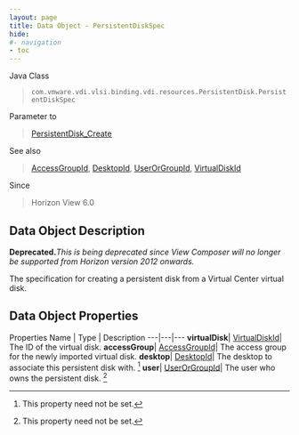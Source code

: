 ```yaml
---
layout: page
title: Data Object - PersistentDiskSpec
hide:
#- navigation
- toc
---
```






Java Class
> `com.vmware.vdi.vlsi.binding.vdi.resources.PersistentDisk.PersistentDiskSpec`

Parameter to
> [PersistentDisk_Create](vdi.resources.PersistentDisk.md#create)

See also
> [AccessGroupId](vdi.entity.AccessGroupId.md), [DesktopId](vdi.entity.DesktopId.md), [UserOrGroupId](vdi.entity.UserOrGroupId.md), [VirtualDiskId](vdi.entity.VirtualDiskId.md)

Since
> Horizon View 6.0


## Data Object Description

**Deprecated.**_This is being deprecated since View Composer will no longer be supported from Horizon version 2012 onwards._

The specification for creating a persistent disk from a Virtual Center virtual disk.

## Data Object Properties
Properties
Name |  Type |  Description
---|---|---
**virtualDisk**| [VirtualDiskId](vdi.entity.VirtualDiskId.md)|  The ID of the virtual disk.
**accessGroup**| [AccessGroupId](vdi.entity.AccessGroupId.md)|  The access group for the newly imported virtual disk.
**desktop**| [DesktopId](vdi.entity.DesktopId.md)|  The desktop to associate this persistent disk with. [^1]
**user**| [UserOrGroupId](vdi.entity.UserOrGroupId.md)|  The user who owns the persistent disk. [^1]
 


 


[^1]: This property need not be set.